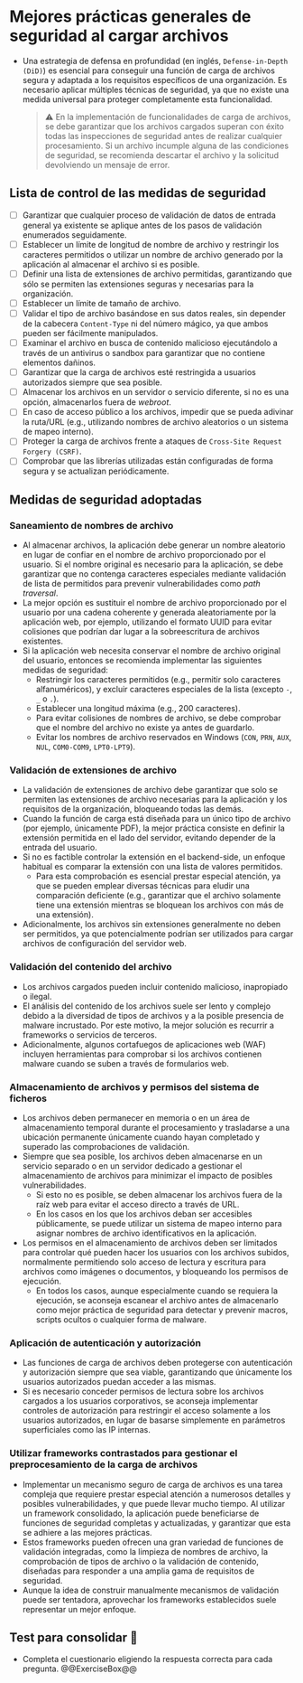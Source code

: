 # Mejores prácticas generales de seguridad al cargar archivos

* Una estrategia de defensa en profundidad (en inglés, `Defense-in-Depth (DiD)`) es esencial para conseguir una función de carga de archivos segura y adaptada a los requisitos específicos de una organización. Es necesario aplicar múltiples técnicas de seguridad, ya que no existe una medida universal para proteger completamente esta funcionalidad.

  > :warning: En la implementación de funcionalidades de carga de archivos, se debe garantizar que los archivos cargados superan con éxito todas las inspecciones de seguridad antes de realizar cualquier procesamiento. Si un archivo incumple alguna de las condiciones de seguridad, se recomienda descartar el archivo y la solicitud devolviendo un mensaje de error.

## Lista de control de las medidas de seguridad

* [ ] Garantizar que cualquier proceso de validación de datos de entrada general ya existente se aplique antes de los pasos de validación enumerados seguidamente.
* [ ] Establecer un límite de longitud de nombre de archivo y restringir los caracteres permitidos o utilizar un nombre de archivo generado por la aplicación al almacenar el archivo si es posible.
* [ ] Definir una lista de extensiones de archivo permitidas, garantizando que sólo se permiten las extensiones seguras y necesarias para la organización.
* [ ] Establecer un límite de tamaño de archivo.
* [ ] Validar el tipo de archivo basándose en sus datos reales, sin depender de la cabecera `Content-Type` ni del número mágico, ya que ambos pueden ser fácilmente manipulados.
* [ ] Examinar el archivo en busca de contenido malicioso ejecutándolo a través de un antivirus o sandbox para garantizar que no contiene elementos dañinos.
* [ ] Garantizar que la carga de archivos esté restringida a usuarios autorizados siempre que sea posible.
* [ ] Almacenar los archivos en un servidor o servicio diferente, si no es una opción, almacenarlos fuera de *webroot*.
* [ ] En caso de acceso público a los archivos, impedir que se pueda adivinar la ruta/URL (e.g., utilizando nombres de archivo aleatorios o un sistema de mapeo interno).
* [ ] Proteger la carga de archivos frente a ataques de `Cross-Site Request Forgery (CSRF)`.
* [ ] Comprobar que las librerías utilizadas están configuradas de forma segura y se actualizan periódicamente.

## Medidas de seguridad adoptadas

### Saneamiento de nombres de archivo

* Al almacenar archivos, la aplicación debe generar un nombre aleatorio en lugar de confiar en el nombre de archivo proporcionado por el usuario. Si el nombre original es necesario para la aplicación, se debe garantizar que no contenga caracteres especiales mediante validación de lista de permitidos para prevenir vulnerabilidades como *path traversal*.
* La mejor opción es sustituir el nombre de archivo proporcionado por el usuario por una cadena coherente y generada aleatoriamente por la aplicación web, por ejemplo, utilizando el formato UUID para evitar colisiones que podrían dar lugar a la sobreescritura de archivos existentes.
* Si la aplicación web necesita conservar el nombre de archivo original del usuario, entonces se recomienda implementar las siguientes medidas de seguridad:
  * Restringir los caracteres permitidos (e.g., permitir solo caracteres alfanuméricos), y excluir caracteres especiales de la lista (excepto `-`, `_` o `.`).
  * Establecer una longitud máxima (e.g., 200 caracteres).
  * Para evitar colisiones de nombres de archivo, se debe comprobar que el nombre del archivo no existe ya antes de guardarlo.
  * Evitar los nombres de archivo reservados en Windows (`CON`, `PRN`, `AUX`, `NUL`, `COM0-COM9`, `LPT0-LPT9`).

### Validación de extensiones de archivo

* La validación de extensiones de archivo debe garantizar que solo se permiten las extensiones de archivo necesarias para la aplicación y los requisitos de la organización, bloqueando todas las demás.
* Cuando la función de carga está diseñada para un único tipo de archivo (por ejemplo, únicamente PDF), la mejor práctica consiste en definir la extensión permitida en el lado del servidor, evitando depender de la entrada del usuario.
* Si no es factible controlar la extensión en el backend-side, un enfoque habitual es comparar la extensión con una lista de valores permitidos.
  * Para esta comprobación es esencial prestar especial atención, ya que se pueden emplear diversas técnicas para eludir una comparación deficiente (e.g., garantizar que el archivo solamente tiene una extensión mientras se bloquean los archivos con más de una extensión).
* Adicionalmente, los archivos sin extensiones generalmente no deben ser permitidos, ya que potencialmente podrían ser utilizados para cargar archivos de configuración del servidor web.

### Validación del contenido del archivo

* Los archivos cargados pueden incluir contenido malicioso, inapropiado o ilegal.
* El análisis del contenido de los archivos suele ser lento y complejo debido a la diversidad de tipos de archivos y a la posible presencia de malware incrustado. Por este motivo, la mejor solución es recurrir a frameworks o servicios de terceros.
* Adicionalmente, algunos cortafuegos de aplicaciones web (WAF) incluyen herramientas para comprobar si los archivos contienen malware cuando se suben a través de formularios web.

### Almacenamiento de archivos y permisos del sistema de ficheros

* Los archivos deben permanecer en memoria o en un área de almacenamiento temporal durante el procesamiento y trasladarse a una ubicación permanente únicamente cuando hayan completado y superado las comprobaciones de validación.
* Siempre que sea posible, los archivos deben almacenarse en un servicio separado o en un servidor dedicado a gestionar el almacenamiento de archivos para minimizar el impacto de posibles vulnerabilidades.
  * Si esto no es posible, se deben almacenar los archivos fuera de la raíz web para evitar el acceso directo a través de URL.
  * En los casos en los que los archivos deban ser accesibles públicamente, se puede utilizar un sistema de mapeo interno para asignar nombres de archivo identificativos en la aplicación.
* Los permisos en el almacenamiento de archivos deben ser limitados para controlar qué pueden hacer los usuarios con los archivos subidos, normalmente permitiendo solo acceso de lectura y escritura para archivos como imágenes o documentos, y bloqueando los permisos de ejecución.
  * En todos los casos, aunque especialmente cuando se requiera la ejecución, se aconseja escanear el archivo antes de almacenarlo como mejor práctica de seguridad para detectar y prevenir macros, scripts ocultos o cualquier forma de malware.

### Aplicación de autenticación y autorización

* Las funciones de carga de archivos deben protegerse con autenticación y autorización siempre que sea viable, garantizando que únicamente los usuarios autorizados puedan acceder a las mismas.
* Si es necesario conceder permisos de lectura sobre los archivos cargados a los usuarios corporativos, se aconseja implementar controles de autorización para restringir el acceso solamente a los usuarios autorizados, en lugar de basarse simplemente en parámetros superficiales como las IP internas.

### Utilizar frameworks contrastados para gestionar el preprocesamiento de la carga de archivos

* Implementar un mecanismo seguro de carga de archivos es una tarea compleja que requiere prestar especial atención a numerosos detalles y posibles vulnerabilidades, y que puede llevar mucho tiempo. Al utilizar un framework consolidado, la aplicación puede beneficiarse de funciones de seguridad completas y actualizadas, y garantizar que esta se adhiere a las mejores prácticas.
* Estos frameworks pueden ofrecen una gran variedad de funciones de validación integradas, como la limpieza de nombres de archivo, la comprobación de tipos de archivo o la validación de contenido, diseñadas para responder a una amplia gama de requisitos de seguridad.
* Aunque la idea de construir manualmente mecanismos de validación puede ser tentadora, aprovechar los frameworks establecidos suele representar un mejor enfoque.

## Test para consolidar :rocket:

* Completa el cuestionario eligiendo la respuesta correcta para cada pregunta.
  @@ExerciseBox@@
